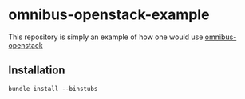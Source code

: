 omnibus-openstack-example
=========================
This repository is simply an example of how one would use [omnibus-openstack](https://github.com/craigtracey/omnibus-openstack)

Installation
------------
```
bundle install --binstubs
```
